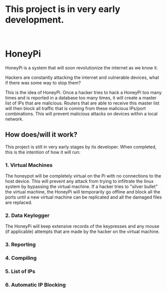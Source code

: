 <h1>This project is in very early development.</h1>

</br>
<h1>HoneyPi</h1>
<p>HoneyPi is a system that will soon revolutionize the internet as we know it. </p>
<p>Hackers are constantly attacking the internet and vulnerable devices, what if there was some way to stop them?</p>
<p>This is the idea of HoneyPi. Once a hacker tries to hack a HoneyPi too many times and is reported in a database too many times, it will create a master list of IPs that are malicious. Routers that are able to receive this master list will then block all traffic that is coming from these malicious IPs/port combinations. This will prevent malicious attacks on devices within a local network.</p>

<h2>How does/will it work?</h2>
<p>This project is still in very early stages by its developer. When completed, this is the intention of how it will run:</p>
<h3>1. Virtual Machines</h3>
<p>The honeypot will be completely virtual on the Pi with no connections to the host device. This will prevent any attack from trying to infiltrate the linux system by bypassing the virtual machine. If a hacker tries to "silver bullet" the virtual machine, the HoneyPi will temporarily go offline and block all the ports until a new virtual machine can be replicated and all the damaged files are replaced.</p>
<h3>2. Data Keylogger</h3>
<p>The HoneyPi will keep extensive records of the keypresses and any mouse (if applicable) attempts that are made by the hacker on the virtual machine.</p>
<h3>3. Reporting</h3>
<h3>4. Compiling</h3>
<h3>5. List of IPs</h3>
<h3>6. Automatic IP Blocking</h3>
<p></p>
